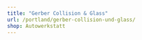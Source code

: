 ```yaml
---
title: "Gerber Collision & Glass"
url: /portland/gerber-collision-und-glass/
shop: Autowerkstatt
---
```

